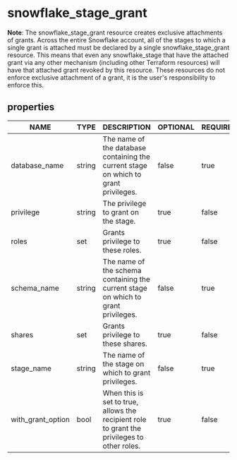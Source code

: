 
# snowflake_stage_grant

<!-- These docs are auto-generated by code in ./docgen, run by with make docs. Manual edits will be overwritten. -->

**Note**: The snowflake_stage_grant resource creates exclusive attachments of grants.
		Across the entire Snowflake account, all of the stages to which a single grant is attached must be declared
		by a single snowflake_stage_grant resource. This means that even any snowflake_stage that have the attached
		grant via any other mechanism (including other Terraform resources) will have that attached grant revoked by this resource.
		These resources do not enforce exclusive attachment of a grant, it is the user's responsibility to enforce this.
		
## properties

|       NAME        |  TYPE  |                                         DESCRIPTION                                         | OPTIONAL | REQUIRED  | COMPUTED | DEFAULT |
|-------------------|--------|---------------------------------------------------------------------------------------------|----------|-----------|----------|---------|
| database_name     | string | The name of the database containing the current stage on which to grant privileges.         | false    | true      | false    |         |
| privilege         | string | The privilege to grant on the stage.                                                        | true     | false     | false    | "USAGE" |
| roles             | set    | Grants privilege to these roles.                                                            | true     | false     | false    |         |
| schema_name       | string | The name of the schema containing the current stage on which to grant privileges.           | false    | true      | false    |         |
| shares            | set    | Grants privilege to these shares.                                                           | true     | false     | false    |         |
| stage_name        | string | The name of the stage on which to grant privileges.                                         | false    | true      | false    |         |
| with_grant_option | bool   | When this is set to true, allows the recipient role to grant the privileges to other roles. | true     | false     | false    | false   |
